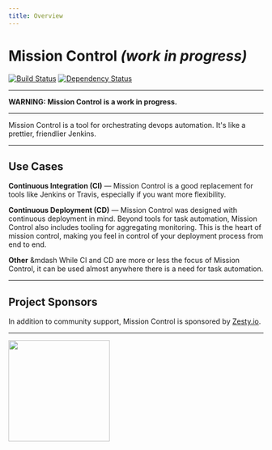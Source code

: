 ```yaml
---
title: Overview
---
```


# Mission Control *(work in progress)*

[![Build Status](https://travis-ci.org/space-race/mission-control.svg)](https://travis-ci.org/space-race/mission-control)
[![Dependency Status](https://david-dm.org/space-race/mission-control.svg)](https://david-dm.org/space-race/mission-control)

---

**WARNING: Mission Control is a work in progress.**

---

Mission Control is a tool for orchestrating devops automation. It's like a prettier, friendlier Jenkins.

---

## Use Cases

**Continuous Integration (CI)** &mdash; Mission Control is a good replacement for tools like Jenkins or Travis, especially if you want more flexibility.

**Continuous Deployment (CD)** &mdash; Mission Control was designed with continuous deployment in mind. Beyond tools for task automation, Mission Control also includes tooling for aggregating monitoring. This is the heart of mission control, making you feel in control of your deployment process from end to end.

**Other** &mdash While CI and CD are more or less the focus of Mission Control, it can be used almost anywhere there is a need for task automation.

---

## Project Sponsors

In addition to community support, Mission Control is sponsored by [Zesty.io](https://zesty.io/).

---

<a href="https://zesty.io/"><img src="https://fbf56f835d33bd8bc504-cff7e400cdf7c031ff211f0b43d08e1e.ssl.cf2.rackcdn.com/or-zesty-io-brand1.png" width="200"/></a>